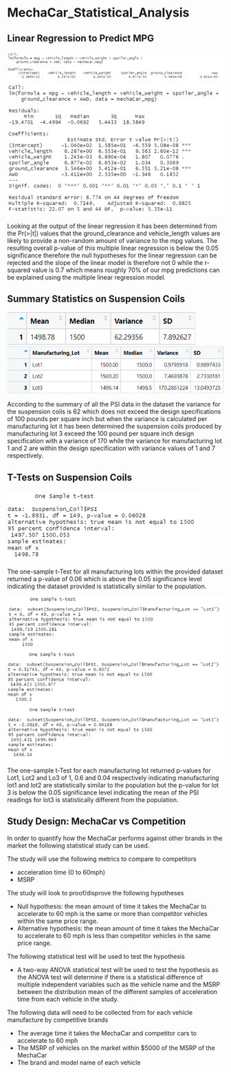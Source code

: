 # MechaCar_Statistical_Analysis
 
## Linear Regression to Predict MPG
![Linear_Regression](/analysis/Linear_Regression.PNG)
![Linear_Regression_summary](/analysis/Linear_Regression_summary.PNG)

Looking at the output of the linear regression it has been determined from the Pr(>|t|) values that the ground_clearance and vehicle_length values are likely to provide a non-random amount of variance to the mpg values. The resulting overall p-value of this multiple linear regression is below the 0.05 significance therefore the null hypotheses for the linear regression can be rejected and the slope of the linear model is therefore not 0 while the r-squared value is 0.7 which means roughly 70% of our mpg predictions can be explained using the multiple linear regression model.

## Summary Statistics on Suspension Coils
![total_summary](/analysis/total_summary.PNG)
![lot_summary](/analysis/lot_summary.PNG)

According to the summary of all the PSI data in the dataset the variance for the suspension coils is 62 which does not exceed the design specifications of 100 pounds per square inch but when the variance is calculated per manufacturing lot it has been determined the suspension coils produced by manufacturing lot 3 exceed the 100 pound per square inch design specification with a variance of 170 while the variance for manufacturing lot 1 and 2 are within the design specification with variance values of 1 and 7 respectively.

## T-Tests on Suspension Coils
![t_test_all](/analysis/t_test_all.PNG)

The one-sample t-Test for all manufacturing lots within the provided dataset returned a p-value of 0.06 which is above the 0.05 significance level indicating the dataset provided is statistically similar to the population.

![t_test_lot1](/analysis/t_test_lot1.PNG)
![t_test_lot2](/analysis/t_test_lot2.PNG)
![t_test_lot3](/analysis/t_test_lot3.PNG)

The one-sample t-Test for each manufacturing lot returned p-values for Lot1, Lot2 and Lo3 of 1, 0.6 and 0.04 respectively indicating manufacturing lot1 and lot2 are statistically similar to the population but the p-value for lot 3 is below the 0.05 significance level indicating the mean of the PSI readings for lot3 is statistically different from the population.

## Study Design: MechaCar vs Competition
In order to quantify how the MechaCar performs against other brands in the market the following statistical study can be used.

The study will use the following metrics to compare to competitors
 - acceleration time (0 to 60mph)
 - MSRP
 
The study will look to proof/disprove the following hypotheses
 - Null hypothesis: the mean amount of time it takes the MechaCar to accelerate to 60 mph is the same or more than competitor vehicles within the same price range.
 - Alternative hypothesis: the mean amount of time it takes the MechaCar to accelerate to 60 mph is less than competitor vehicles in the same price range.
 
The following statistical test will be used to test the hypothesis
 - A two-way ANOVA statistical test will be used to test the hypothesis as the ANOVA test will determine if there is a statistical difference of multiple independent variables such as the vehicle name and the MSRP between the distribution mean of the different samples of acceleration time from each vehicle in the study.
 
The following data will need to be collected from for each vehicle manufacture by competitive brands
 - The average time it takes the MechaCar and competitor cars to accelerate to 60 mph
 - The MSRP of vehicles on the market within $5000 of the MSRP of the MechaCar
 - The brand and model name of each vehicle